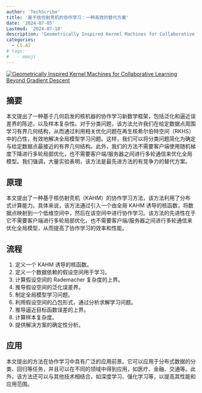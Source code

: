 ```yaml
---
author: 'TechScribe'
title: '基于核仿射壳机的协作学习：一种高效的替代方案'
date: '2024-07-05'
Lastmod: '2024-07-10'
description: 'Geometrically Inspired Kernel Machines for Collaborative Learning Beyond Gradient Descent'
categories:
  - CS.AI
# tags:
#   - emoji
---
```


[![Geometrically Inspired Kernel Machines for Collaborative Learning Beyond Gradient Descent](https://arxiv-research-1301205113.cos.ap-guangzhou.myqcloud.com/images/2407.04335v1.pdf_0.jpg)](https://arxiv.org/abs/2407.04335v1)

## 摘要

本文提出了一种基于几何启发的核机器的协作学习新数学框架，包括泛化和逼近误差界的陈述，以及样本复杂性。对于分类问题，该方法允许我们在给定数据点周围学习有界几何结构，从而通过利用相关优化问题在再生核希尔伯特空间（RKHS）中的凸性，有效地解决全局模型学习问题。这样，我们可以将分类问题简化为确定与给定数据点最接近的有界几何结构。此外，我们的方法不需要客户端使用随机梯度下降进行多轮局部优化，也不需要客户端/服务器之间进行多轮通信来优化全局模型。我们强调，大量实验表明，该方法是最先进方法的有竞争力的替代方案。<!--more-->

## 原理

本文提出了一种基于核仿射壳机（KAHM）的协作学习方法，该方法利用了分布式计算能力。具体来说，该方法通过引入一个由全局 KAHM 诱导的核函数，将数据点映射到一个低维空间中，然后在该空间中进行协作学习。该方法的先进性在于它不需要客户端进行多轮局部优化，也不需要客户端/服务器之间进行多轮通信来优化全局模型，从而提高了协作学习的效率和性能。

## 流程

1. 定义一个 KAHM 诱导的核函数。
2. 定义一个数据依赖的假设空间用于学习。
3. 计算假设空间的 Rademacher 复杂度的上界。
4. 推导假设空间的泛化误差界。
5. 制定全局模型学习问题。
6. 利用假设空间的凸包形式，通过分析求解学习问题。
7. 推导逼近目标函数误差的上界。
8. 计算样本复杂度。
9. 提供解决方案的确定性分析。

## 应用

本文提出的方法在协作学习中具有广泛的应用前景。它可以应用于分布式数据的分类、回归等任务，并且可以在不同的领域中得到应用，如医疗、金融、交通等。此外，该方法还可以与其他技术相结合，如深度学习、强化学习等，以提高其性能和应用范围。
